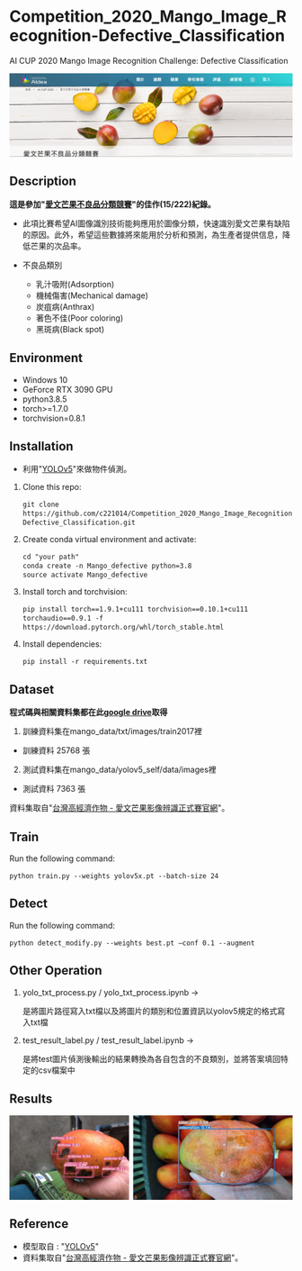 # Competition_2020_Mango_Image_Recognition-Defective_Classification
AI CUP 2020 Mango Image Recognition Challenge: Defective Classification

<img src="./figures/title.PNG" width = "800" height = "150" div align=center />

## Description

**這是參加"[愛文芒果不良品分類競賽](https://aidea-web.tw/topic/fee8b6d6-dbd1-4794-a091-fa2ad829ea14)"的佳作(15/222)紀錄。**

- 此項比賽希望AI圖像識別技術能夠應用於圖像分類，快速識別愛文芒果有缺陷的原因。此外，希望這些數據將來能用於分析和預測，為生產者提供信息，降低芒果的次品率。

- 不良品類別
	- 乳汁吸附(Adsorption)
	- 機械傷害(Mechanical damage)
	- 炭疽病(Anthrax)
	- 著色不佳(Poor coloring)
	- 黑斑病(Black spot)

## Environment

- Windows 10 
- GeForce RTX 3090 GPU
- python3.8.5
- torch>=1.7.0
- torchvision=0.8.1 

## Installation

- 利用"[YOLOv5](https://github.com/ultralytics/yolov5)"來做物件偵測。

1. Clone this repo:
	```shell
	git clone https://github.com/c221014/Competition_2020_Mango_Image_Recognition-Defective_Classification.git 
	```

2. Create conda virtual environment and activate:
	```shell
	cd "your path"
  	conda create -n Mango_defective python=3.8
  	source activate Mango_defective
	```
	
3. Install torch and torchvision:
	```shell
	pip install torch==1.9.1+cu111 torchvision==0.10.1+cu111 torchaudio==0.9.1 -f https://download.pytorch.org/whl/torch_stable.html
	```
	
4. Install dependencies:
   	```shell
   	pip install -r requirements.txt
	```

## Dataset

**程式碼與相關資料集都在此[google drive](https://drive.google.com/drive/folders/1Y80QSO-BmjAg1w6DNExpaxfzKL5_w1J_?usp=sharing)取得**

1. 訓練資料集在mango_data/txt/images/train2017裡

* 訓練資料 25768 張

2. 測試資料集在mango_data/yolov5_self/data/images裡

* 測試資料 7363 張

資料集取自"[台灣高經濟作物 - 愛文芒果影像辨識正式賽官網](https://aidea-web.tw/aicup_mango)"。

## Train

Run the following command:
  ```
  python train.py --weights yolov5x.pt --batch-size 24 
  ```

## Detect

Run the following command:
  ```
  python detect_modify.py --weights best.pt –conf 0.1 --augment 
  ```
  
## Other Operation

1. yolo_txt_process.py / yolo_txt_process.ipynb →

	是將圖片路徑寫入txt檔以及將圖片的類別和位置資訊以yolov5規定的格式寫入txt檔

2. test_result_label.py / test_result_label.ipynb →

	是將test圖片偵測後輸出的結果轉換為各自包含的不良類別，並將答案填回特定的csv檔案中

## Results

<img src="./figures/mango.png" width = "800" height = "150" div align=center />

## Reference

- 模型取自 : "[YOLOv5](https://github.com/ultralytics/yolov5)"
- 資料集取自"[台灣高經濟作物 - 愛文芒果影像辨識正式賽官網](https://aidea-web.tw/aicup_mango)"。

